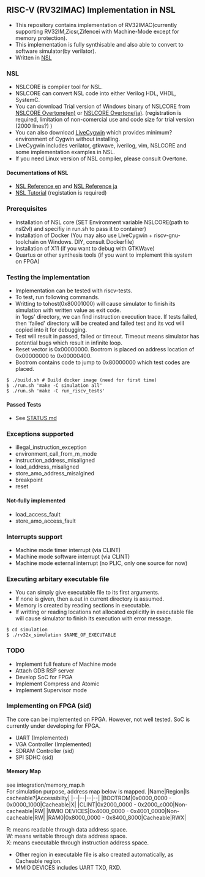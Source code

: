 ## RISC-V (RV32IMAC) Implementation in NSL
- This repository contains implementation of RV32IMAC(currently supporting RV32IM,Zicsr,Zifencei with Machine-Mode except for memory protection).  
- This implementation is fully synthisable and also able to convert to software simulator(by verilator).  
- Written in [NSL](http://www.overtone.co.jp/products/and-the-nsl/) 
### NSL 
- NSLCORE is compiler tool for NSL.
- NSLCORE can convert NSL code into either Verilog HDL, VHDL, SystemC.
- You can download Trial version of Windows binary of NSLCORE from [NSLCORE Overtone(en)](http://www.overtone.co.jp/en/support/downloads/) or [NSLCORE Overtone(ja)](http://www.overtone.co.jp/support/downloads/). (registration is required, limitation of non-comercial use and code size for trial version (2000 lines?) )
- You can also download [LiveCygwin](http://www.ip-arch.jp/#LiveCygwin) which provides minimum? environment of Cygwin without installing. 
- LiveCygwin includes verilator, gtkwave, iverilog, vim, NSLCORE and some implementation examples in NSL.
- If you need Linux version of NSL compiler, please consult Overtone.
#### Documentations of NSL
- [NSL Reference en](http://www.overtone.co.jp/wp_overtone/wp-content/uploads/2010/06/NSL_Language_Reference_ver1.1E.pdf) and [NSL Reference ja](http://www.overtone.co.jp/release_data/documents/reference/NSL_Language_Reference_ver1.5.pdf)
- [NSL Tutorial](http://www.overtone.co.jp/software_download/ja/) (registation is required)

### Prerequisites
- Installation of NSL core (SET Environment variable NSLCORE(path to nsl2vl) and specifiy in run.sh to pass it to container) 
- Installation of Docker  (You may also use LiveCygwin + riscv-gnu-toolchain on Windows. DIY, consult Dockerfile)
- Installation of X11 (if you want to debug with GTKWave)  
- Quartus or other synthesis tools (if you want to implement this system on FPGA)

### Testing the implementation
- Implementation can be tested with riscv-tests.  
- To test, run following commands.  
- Writting to tohost(0x80001000) will cause simulator to finish its simulation with written value as exit code.  
in 'logs' directory, we can find instruction execution trace. If tests failed, then 'failed' directory will be created and failed test and its vcd will copied into it for debugging.  
- Test will result in passed, failed or timeout. Timeout means simulator has potential bugs which result in infinite loop.  
- Reset vector is 0x00000000. Bootrom is placed on address location of 0x00000000 to 0x00000400.
- Bootrom contains code to jump to 0x80000000 which test codes are placed.
```
$ ./build.sh # Build docker image (need for first time)
$ ./run.sh 'make -C simulation all'
$ ./run.sh 'make -C run_riscv_tests'
```

#### Passed Tests
- See [STATUS.md](STATUS.md)

### Exceptions supported
- illegal_instruction_exception
- environment_call_from_m_mode
- instruction_address_misaligned
- load_address_misaligned
- store_amo_address_misalgined
- breakpoint
- reset

#### Not-fully implemented
- load_access_fault
- store_amo_access_fault

### Interrupts support
- Machine mode timer interrupt (via CLINT)
- Machine mode software interrupt (via CLINT)
- Machine mode external interrupt (no PLIC, only one source for now)

### Executing arbitary executable file
- You can simply give executable file to its first arguments.
- If none is given, then a.out in current directory is assumed.
- Memory is created by reading sections in executable.
- If writting or reading locations not allocated explicitly in executable file 
will cause simulator to finish its execution with error message.

``` 
$ cd simulation
$ ./rv32x_simulation $NAME_OF_EXECUTABLE
```

### TODO 
- Implement full feature of Machine mode
- Attach GDB RSP server
- Develop SoC for FPGA
- Implement Compress and Atomic
- Implement Supervisor mode

### Implementing on FPGA (sid)
The core can be implemented on FPGA.
However, not well tested. 
SoC is currently under developing for FPGA.
- UART 				(Implemented)
- VGA Controller	(Implemented)
- SDRAM Controller	(sid)
- SPI SDHC			(sid)
#### Memory Map
see integration/memory\_map.h  
For simulation purpose, address map below is mapped. 
|Name|Region|Is cacheable?|Accessibilty|
|--|--|--|--|
|BOOTROM|0x0000\_0000 - 0x0000\_1000|Cacheable|X|
|CLINT|0x2000\_0000 - 0x2000\_c000|Non-cacheable|RW|
|MMIO DEVICES|0x4000\_0000 - 0x4001\_0000|Non-cacheable|RW|
|RAM0|0x8000\_0000 - 0x8400\_8000|Cacheable|RWX|

R: means readable through data address space.  
W: means writable through data address space.  
X: means executable through instruction address space.  

- Other region in executable file is also created automatically, as Cacheable region.
- MMIO DEVICES includes UART TXD, RXD.
